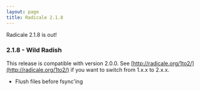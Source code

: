 ```yaml
---
layout: page
title: Radicale 2.1.8
---
```


Radicale 2.1.8 is out!

### 2.1.8 - Wild Radish

This release is compatible with version 2.0.0. See
[http://radicale.org/1to2/](http://radicale.org/1to2/) if you want to switch
from 1.x.x to 2.x.x.

* Flush files before fsync'ing
